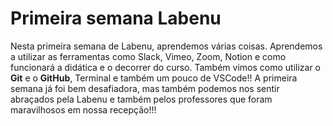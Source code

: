 # Primeira semana Labenu

Nesta primeira semana de Labenu, aprendemos várias coisas. Aprendemos a utilizar as ferramentas como Slack, Vimeo, Zoom,
Notion e como funcionará a didática e o decorrer do curso. Também vimos como utilizar o **Git** e o **GitHub**, Terminal e também um pouco de VSCode!! A primeira semana já foi bem desafiadora, mas também podemos nos sentir abraçados pela Labenu e também pelos professores que foram maravilhosos em nossa recepção!!!